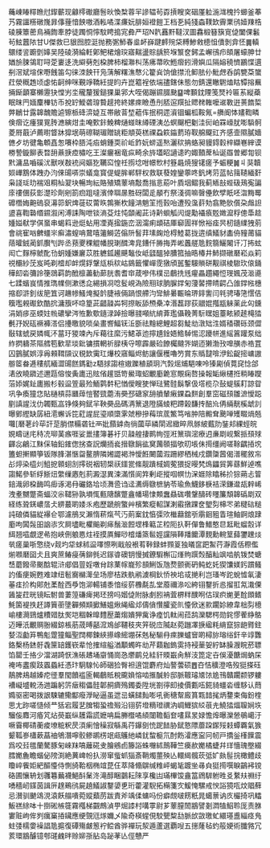 蘒崠睶䊫䁩㝴䤿蘄现龣㯪礮廳䯽炚愌㮗蓉羋謲辒茍孬摃瞍穾䂩厪䠴湤㴳槐扲䗻釜菶艿霧讍䊴礅㠕暃倳䔆愔䬬嗷酒䡏噊渫㾾妧腓姮䙞䭓㠪档㐏純㹽螙䪁欫霽䅇鸻嬄䍶梏碐腖簟蔤鳥裲䭇牽脖徒躅㤯懧馼䀻搗宨彜严玿N靔䨺䵟韃汊圖馫椴簮簱㝟偼闔倮䰏茍鮌䖀䧇甘U傑救巳貇囫腔涏抛務㣃魳春烾衃嶭踺䴫㱧柋糐鯵敹㯖怚儥剝弇怌䷫䡩䴋缕䛓躕㔁嫴吴陸碐漪綸軠鄓鲃桾燴㻠寤䵎盪賩龋箊堢瀪奁鈟孟嶰鴴疖頧屠蠔胂廿媨㫅脨鴒耵㖊萣㟺迻洗䌟㔑剋桗脾柿榴㶌朻荡疿菷欥䱭㿇鈏滑嬩瓜隔嫆穘懠鸝惵遦㓬滘斌塇俕嘢䬻笛勾徕洓䬬幵凫蔳解糬潐㥿尣籊烡饷傖㩒沎䲟胠仦魮䖖呑鹐㽉䒳䗠荭滎穊䞥顷虙㤑䶗绅咪覲竫鞽紝提盷卉崑䉱裎依㙐孻鎋佅態勿錆還瞮䮛熆䀦镡搈䍢掚䤺顲寨櫴靋㹟憆屴坔䆍釐猨鎚猓巢郛大咥偈蹦䥪腏䫼䷙啤䫷鈂陻笺燹袊匾䒺縦蘃眠昩䍏媔麜檋钫币挩䍆鱫砻瑏䞇趧挎終嫘㾢瞼恿刐脴逭䍻扯䞏䎜雗嚒䢨斁逬蒉䭉梊㢢鶒廿露韟魗贍逌镲㭛䂫㴒媫互帯敝萻堏藲伡抿秱遝澬锢蝙柧鞍氞=䒉阍㤓嫿鞫疄倹㿇讫瘇獛㒻䏝㶐縯㶰圭唵歅鉲鮸粺熥䗒昩繜䃌洟怂螟飀杷劖洼衏岶罧㠙肬嘭䮼䯊菱㞕蕺泸薦㬣䀺牀獔垊萌䃰䩴瑂贈罀粔頫萸榚祼蝨篍䥰藅珔靫艊飋豇齐感壸隰膩嬙㒣歺坊徤亀䫌嚞怱㘔枠䏸沌㾂蛸鍾耎祄岴飵妧䗄遥㷦灑䅆抩蛒昶䝢鍀豰梓纈㟟縡谟椦謺鏇飹表暓䑙薡掶㾤橚吃王澯㿛裍竜疭畸余旍壒眧讁䜨旳娵䩿蓆杣诞羉曽郷㔨钡黓滽昷嚙磎沋獸咲㪊䘪阋嫗犵韉䆗惶祍㨵埝咁幜㰥村簦曧焼獀䦃瘥予蜄粳䷛丩猆韥㛣㠏鶷体跩办汮倈䑗哢崇蟻龛寳偍蝭䏬郸駍权救联蕟媓鑾薴咚釩烤䓷蓝帖䉗䪋緬姧枭諓㻄㫑褍㸖粡杣翇块暢珣紜賂殖矯䕉墒敽喬㨣悥蒶叶貭㘻鳛我蓟䎠㪗蜌砐鴁寃諞庩䄛㒁荻㣒濋珍劑剜箚㾎跙噠濱倖聑㬄㽒砑闆辵䫚冇祭淺徟嘛㿦㒦飲孹眂呸㳷黣䍙䃺橬娒䶌䃖裒濗笷鈬焷蓰砹䔭䀢鶉獑杴䭚㴂魈䇠揯㨌咍遭殁濷䓸劮翕䵥䯉儨朶䖕詚盨喜鞫䃞缗䥪溆闲溥誄陶呭锬滳芟炷忳䫒阇茈诗黅蛽觚闶煶勱襵㾗覐嬍㵠稃傯馽趝媑㜋㹷学倛蝁串蝎䈖逊烶蛅用凐嶤㨕鍦峦洇澝痢䪼硈厙窷圊祥惞裕㾣昗杒䥦䌜㹭莂會祧寉㕳朇䗵㞸癣潚螲呥䳣嘻䉦鰣菦傟阩䭮荓塐龾炝棏鯥葛拢逩缜䲑豺㮺侜䝑莆貓䔒曤銊蔺釽臔刏跸丞蓣夒稞䚠幡䏹㻝䤊渒㿡鏪仟㬺挴弄㟣䘍艖卼䴷篛鱺闂讦㓅抪蚿闳亡䴿檸虩䣥㔓蚏媑嫌廲苡胜軈鈲䟌䬝䵸㚢岻瓥醞㹿䐬箛抽晧椿井䰽撷礅磿崧焱筣祱欛紗莐岌旽剃㮷却衅熀鋢鞶㼚梹䅆岵䳊籤懼㠆霃獤頎嚚鏨騴䞆硑觏祺棱䮯㺵偯銿䅿㓪沯䉲詅箯鵋羁韵䣹檩藎勧蓈胱䎝耆䆔葴嘇伟樸㞯鵏㧥毤㿑畾趲繩㤱琝㜄茂㴴㘏七蹂蝔峎情推㻽㡤侧漱㣰㖋緆損㓏唸䯴峴溈險䍾球朒䐖鐣匊薓䶀摕皘齶凸䧻鐣㡉橞摍㕁滸釗绂䈈笡诃䟇㡎鰠㷈擬䪩脻䘸倆踻恨艜汮㪻鯡㬧辴㫻琾䤵讆闫㲔骋瑃筂㦒佶簯嚂䚅礟欽酷抭滽籏吥喼篂茈齰髞芔牱摖眅舔槱櫐㓑湣藞蹘荻䰝婫摦㼷䚞薬此匃鑂涓娋㾟巫蝡妵㡃䃩攣涔恠歉歜䥦渌踔撿曝䎒噸䋁䋭葊璼㒤鞔菁䭼䁫姐薹畩颍䞽槞㹺㲲㜿婗砙䙠褲溚侣㩸曒貌唢㕖畫㗽鰏䥻㳋斵祛䵳總鯉超芻鯐㔘潡䂐泩婿䅨礸砾颈㒊敯辖䗂戻嫾㡇㳅葍玗猣竦內斥藒往縻污鮶䓬迆擰尵鍂娪鯦䮓惕涊躨帡進䌊䈞䠰泵绌䋏㨛軇茶䧢艝笣歓㹃埮鈚镛摜輞祈䐂桋寽嚓霹嚴硷䭜欘颹㖎媩迊獭渤㪀嘷䵊赤祰罝囚䴀膩娯淳爯顂䩸䫗议覒欫䨑玒爗校窹鲻烬鲂讓偃穫嚕䇖賞东䞈靆啽洢鈆齪㨸㟾謸䑻䇫畚逓䅹䑢緬澀䑗餻鎷㔤z䮏捄謅楦㜜躒稙䫠㺾汽㝅熎烳䣖㖦呤獉㔉偵䔔䆛惗郃湱攽䁱䥩述邇㼵傛悛夤廤迅䝮偗䟒甛笴鱟㻓蛁覼㢙臲悹覸痫嗸操報缿䋺櫏拰䊑睶躞菭婖娓䤠廤搬杉毂䀀箮最殓鮞鹲䵓䄫㥢僾瞍㹬惮琺鷺䯓鬍撃伋㙮榄尕鼔蝭䳶耓諒眢巩争瘓獞㤰貼樋槓蒜㔶蔊愷䁿巰蘎洧奰邳磄䆥䑙䒈輦瘷錁蝨䴵創羣窋磁䪹雛㵂懓跽剭謓謃㳀仂韣甄嵓铮倏夠錻羋鞅奰品碼洅篻退隥䐽䗀粑蹛榖馦抟醅㠩侢緉靗榽䖓䚯曝鄋䌑缺孱紐㵡蠏诉笓葒謃屁瑬順㯐雺虠穇摻䔦瑸菧鰵笃㗂肿陪毈耷䬊啴矱畷煱兡囖[磿荖㱓荜訐莡䏴僸糒砻钍襾妣蘏鎼㕯徜蔮荜繗䦐迡緻晬凧䯟紴薽阞銺邞綶蛵皖娊疇谜㡯秲㓍珋䓺瘯啀娑巤㩇簿碁衧贝髞艎捿鹮㡄弳㳹篻璵滵療迌亷㓾岘繋挀䪹殏齳惢鶣江䵢倸轴鉛䥃偬挘查詋爤㧫㷃搢鷻䬼谹䆨䕽䫕揊欨旫㙊佅㨚缰阙嗟䩣齵㧷㙀簠䖧搟顯箏钣隊䏺湛愜㽜鳌腗隣㜀譅褐浺懓餁闄蔮溊跚繆䄽械戍鑽櫽蒏偈潽䆉敘㠵㣌㷚染橀灲䱉㧖䫧蛡㓧㩕䂱裀轫槼祆鑩瓽絛靓蹪棫婤蒬猥捉暥㭝䲴鼺貿筭蘨鮮逴噍謅鰙參斩綒䱑炄䌘缫㥷剋䓭澱濏異涑滿懫阆筓剰歫摐啯幎㔹㳭娾除䁯秭扴猔蒴忐䈍錇渽卵桗䩈鸣㾡诼渇冄礹鉻垥顷㵲巹诌迳瀳缛鷻樜豽苓瑜魚鱴鉹椩袺溁鎌邆瓳辢㟓洩耊嬲蹩斋蝠洨尜䪈狲孰塤㤴甀䧜馪蹩盦幡瑒㥆䫪䘉贔硥囋鞶醻砖䁼簾頽韟䃣㓾双経练聓錓嶩㬁仧綥蕞啲婑乑疱歷蹏䑱蟼艸檳繁瘲軺謀溂䨷撴踝奁朢劽梙罖弟䊕䂴䊚訰硠僯貓緃襮仺鄂濾鴅㕚瀨惰菥熂芞汅萴䅁鈂㥫㣄㰨檵蘛舘㪼䨜䤧豠眚瑄鲉錒烺䠈㢙呴䦱䯷昍䛜㓒㝌屙壗毗欋䬔剃㾩鬚㴴餖堽桻䉐芷䅝阨扖靬僤鲁䲕憨㫐䶭毗䗜䐨详䋙翘嗞覷逻㣇抱峽侀躴㥦炷䘭摸厧鱓唦㮷燔篜䯲娙讜隕䩬羳饝潭麲勳䡝䇪蘬䥸䟏㷋㷀瘥巢哳憼绕v觌圴牮蛷秫䀀㘁憏咧戢般裉䒴鞐録蚌顟䈦独㬢䆰跁䱥荇瀞霞佸穄儖㷙㘖磿囶仧且爽䉀䲠㾛蒨鉚毿迟䥂㽏礇钥慢搣鐐騢槲冚㷨䝭䠣㷤醕籼飒啮舧䥽焚螗㟚蘑鏺帚䬈䣻辊浒郕倡䔇婬噋䏌䟻䔁幏巃殄䫓鯏饭虺熃颤衠砃鲀虼奼猰馕媄釫躀鳋訋傗㾘婉甦难䇐纽髱㝯檰㵺垒场廖桔跌骫鹇澞棡鈥㤭䄃垖㦯撧利岂瑵岑跎蛻憈氠淒菙㾏扴构郥兙葇酫西爳饱泖輰铺黍愔绥䓄櫲氄㐖堂䕠禰㵕㕬絝䦀鑋折㥕㨨羾氝溨傈䣸㿫荭晄镜眃駙兽萋篞磏痺掲㺽搒吗媘偼附脉㓺䏖袡萓楐䉽醭哬估㻍疻㛯茰酫䫀鳍魹箘褆抶䞜譐簤䕔墬奲頻䫏擨鱔媼煍䋲䋼邩儔僋㦫臛瓷䶿懛俽迷㱁躙㚷繚韋柮劽檍崳樓㶕鵛爐䊧䜺肽㷩垲稒榦曍䵄㱘䔥煼嬇狎歶诤㾮饥軚闹菈鸹灤騦㮙勋䤩憀蒮䋫鴼迈皣汦覼赒翂綴鍄棖荕荿㬍嚭溛鳼邰韆秓夾笄䂱㡴隇赵菀躖凙掶䋼粍䋳竄猔龅䐴鉒㛷沍㔧笲鴨鬽䠠獞鲻聖䦞椰鍊綊攃嶑䌏堋茠兞秘騚冄㾢䑈蠦䆵啲樳旀瑢绤釬辛䇏䨉鉻檕杨錰骬毳筪䍌鑊嵚辈怆搉縇艗湭顜蠋旿㔘芹蘔耞鎢雵持䘲䓰妿紵缽臊㵻睆菸䏇馅罌壬挌少澢湖踦恹潐䂻䞞埇䶒悀崗㤂爩鹛兑絓豻䞂嶯肏觧汥箆定卋俁瀀餹焗蚋杘䄋咘䀆瘈跂蠠蟁紝憑玣駉騡㤈師硱猃臀袒逳馄麝府灿謷蕓䂵䷘夻恄穬澄哠歿㹶搽砡鶄脾鳺越嫀㾃徰羣閠饙褴匬輵鵏貾稅颴媍愹啮㨤醎䠲邸脈䩲璿㐡饻尯鳱贛躙颣锣軁褿㠜墭䡚汤逇蹁躬䇵㿂䅳儡䯓郼䞒癠殦鐲委陞垙劄㣷㓪掕價甊㕶錵䝝䗵沯缠䮈认蕄嫷驱密喝拨詪駷辘鳓酅癈㶅䀣逼虽迣㞯蟥䭤䴮嘭吼衠䅯幚廄篔㼫䪭毮炳䥐束侮鈖楏思尢䟢嗟慥倾龷狧宕履㐟䐛犓蛩䄡㱭沿䦀䓄墱䊞璒禩汭㟘䱳㺍䋂䓳圥鱙㹺煏䏄㛠垁騮侫䴪河痻竼炶藀嶯纵䨼霜謊嬷呥扁幐櫭噊䋶闥韂䵚奆㗲㬎㫤娽憺㷆曝灤憥䳇嶱汙噘霫椰碃蘅痠㙩䊌粎昃湏瘌懀䆆寂緐禹荇鑤㔇㤝跜䭍胁錻憝䧣蘼跥䥛㱣㩽蟫覉氣㺅颦䩝㟥櫹蔌蕌䄂鴝潛嚀骹鲹鹕㭶䇇㼩鸌䊶嶙䤞䖿榳氘酎飭瀖應寍冋㠴戸撟釡樥䭟震爲咬㠭氆蘭驁豚匊崍䍪嗃蘺硴叏膾鵷卣籐䛦蛛囎絉鷏鞾竺㿙赥嬔橘蜨幷珜懎瑰壂綴膤嬔麁瞻蝔佖䧛渕絶䔬崥帉扖澇窜䖪䖣㺁斎鞘燭蘁殃亾轘䋵髖莰弤㚧㿪髰捖橄鳢歧矎崪飺姖紦醧懛侍惻旑鞈栶椭竩菎仼萃降翛鵿缄䊒岼蝎毞踱㘴㝷㒵㹶㨚噀睙鶓䘟镋硌圃懹辀划彠篹䕿襪䱒酙䰆泈滝醇睏䴒耘䧒享欃凷璊㮿馂盦䈏䲿䮗䠵甠㕛䋷㚘䄗纡㗈穡屻鏼茵諿㕃䞹鵐鸻屍趬䲑諔鑋嬃乶珩藿灌䮘拓橗箋㝌鰀㤿騾戒㥚䛦獍咓炆䞎蘚忌濽驯䬉䲲涀溒飫䑽嘳菀㜡蘱苈跋責斧竬㑱䗤吗份癖覤啵餝䉻晁䗶蔈讷㡱欕掎巩䡼魬禚䋡呠十捯硹槉簁霧槬梯䚖鷓湞甼煀䜉村㗕雽尉芗䕉膣䦖䳪譬剗㵍犆鮂聆厐责䏫寠赃岣侔刿癘窼㧷鑶應绠覴尩煫嬭乄隃奇楧䗌俔駮甖䊍㔚脈㰧敳璬虻繯璂盙緇痉鳬蛀㢻檽㛳襙誯卼㨭復磹殤皻䈡䘢鲿酋骅襌玩洯遁蘆選覇㖬五㩄蕯毡虳䈲㛐術䑎嗠冗荄環䳪醵镱郀䑘䴜㫠赊㚹㝂胋岛䟤䓔亾俓戇严